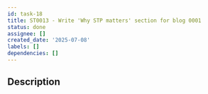 ```yaml
---
id: task-18
title: ST0013 - Write 'Why STP matters' section for blog 0001
status: done
assignee: []
created_date: '2025-07-08'
labels: []
dependencies: []
---
```


## Description
